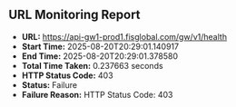 ## URL Monitoring Report

- **URL:** https://api-gw1-prod1.fisglobal.com/gw/v1/health
- **Start Time:** 2025-08-20T20:29:01.140917
- **End Time:** 2025-08-20T20:29:01.378580
- **Total Time Taken:** 0.237663 seconds
- **HTTP Status Code:** 403
- **Status:** Failure
- **Failure Reason:** HTTP Status Code: 403

